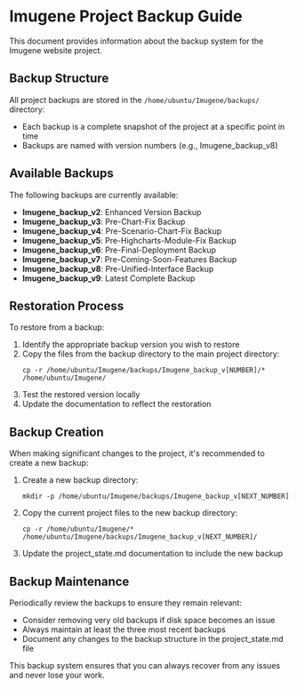 # Imugene Project Backup Guide

This document provides information about the backup system for the Imugene website project.

## Backup Structure

All project backups are stored in the `/home/ubuntu/Imugene/backups/` directory:

- Each backup is a complete snapshot of the project at a specific point in time
- Backups are named with version numbers (e.g., Imugene_backup_v8)

## Available Backups

The following backups are currently available:

- **Imugene_backup_v2**: Enhanced Version Backup
- **Imugene_backup_v3**: Pre-Chart-Fix Backup
- **Imugene_backup_v4**: Pre-Scenario-Chart-Fix Backup
- **Imugene_backup_v5**: Pre-Highcharts-Module-Fix Backup
- **Imugene_backup_v6**: Pre-Final-Deployment Backup
- **Imugene_backup_v7**: Pre-Coming-Soon-Features Backup
- **Imugene_backup_v8**: Pre-Unified-Interface Backup
- **Imugene_backup_v9**: Latest Complete Backup

## Restoration Process

To restore from a backup:

1. Identify the appropriate backup version you wish to restore
2. Copy the files from the backup directory to the main project directory:
   ```
   cp -r /home/ubuntu/Imugene/backups/Imugene_backup_v[NUMBER]/* /home/ubuntu/Imugene/
   ```
3. Test the restored version locally
4. Update the documentation to reflect the restoration

## Backup Creation

When making significant changes to the project, it's recommended to create a new backup:

1. Create a new backup directory:
   ```
   mkdir -p /home/ubuntu/Imugene/backups/Imugene_backup_v[NEXT_NUMBER]
   ```
2. Copy the current project files to the new backup directory:
   ```
   cp -r /home/ubuntu/Imugene/* /home/ubuntu/Imugene/backups/Imugene_backup_v[NEXT_NUMBER]/
   ```
3. Update the project_state.md documentation to include the new backup

## Backup Maintenance

Periodically review the backups to ensure they remain relevant:

- Consider removing very old backups if disk space becomes an issue
- Always maintain at least the three most recent backups
- Document any changes to the backup structure in the project_state.md file

This backup system ensures that you can always recover from any issues and never lose your work.
